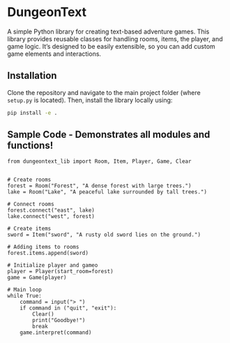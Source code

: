 # DungeonText

A simple Python library for creating text-based adventure games. This library provides reusable classes for handling rooms, items, the player, and game logic. It’s designed to be easily extensible, so you can add custom game elements and interactions.


## Installation

Clone the repository and navigate to the main project folder (where `setup.py` is located). Then, install the library locally using:

```bash
pip install -e .

```

## Sample Code - Demonstrates all modules and functions!

```
from dungeontext_lib import Room, Item, Player, Game, Clear


# Create rooms
forest = Room("Forest", "A dense forest with large trees.")
lake = Room("Lake", "A peaceful lake surrounded by tall trees.")

# Connect rooms
forest.connect("east", lake)
lake.connect("west", forest)

# Create items
sword = Item("sword", "A rusty old sword lies on the ground.")

# Adding items to rooms
forest.items.append(sword)

# Initialize player and gameo
player = Player(start_room=forest)
game = Game(player)

# Main loop
while True:
    command = input("> ")
    if command in ("quit", "exit"):
        Clear()
        print("Goodbye!")
        break
    game.interpret(command)
```
